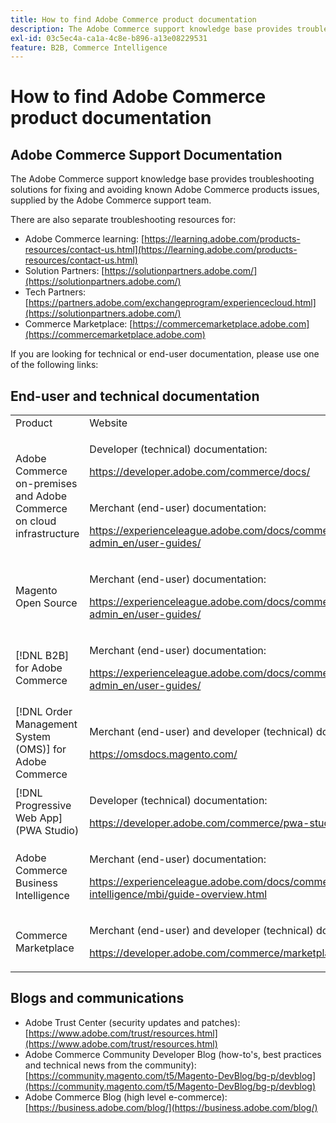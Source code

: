 ```yaml
---
title: How to find Adobe Commerce product documentation
description: The Adobe Commerce support knowledge base provides troubleshooting solutions for fixing and avoiding known Adobe Commerce products issues, supplied by the Adobe Commerce support team.
exl-id: 03c5ec4a-ca1a-4c8e-b896-a13e08229531
feature: B2B, Commerce Intelligence
---
```

# How to find Adobe Commerce product documentation

## Adobe Commerce Support Documentation

The Adobe Commerce support knowledge base provides troubleshooting solutions for fixing and avoiding known Adobe Commerce products issues, supplied by the Adobe Commerce support team.

There are also separate troubleshooting resources for:

* Adobe Commerce learning: [https://learning.adobe.com/products-resources/contact-us.html](https://learning.adobe.com/products-resources/contact-us.html)
* Solution Partners: [https://solutionpartners.adobe.com/](https://solutionpartners.adobe.com/)
* Tech Partners: [https://partners.adobe.com/exchangeprogram/experiencecloud.html](https://solutionpartners.adobe.com/)
* Commerce Marketplace: [https://commercemarketplace.adobe.com](https://commercemarketplace.adobe.com)

If you are looking for technical or end-user documentation, please use one of the following links:

## End-user and technical documentation

<table>
<tbody>
<tr>
<td>Product</td>
<td>Website</td>
</tr>
<tr>
<td rowspan="2">Adobe Commerce on-premises and
Adobe Commerce on cloud infrastructure</td>
<td>
<p>Developer (technical) documentation:</p>
<p><a href="https://developer.adobe.com/commerce/docs/">https://developer.adobe.com/commerce/docs/</a></p>
</td>
</tr>
<tr>
<td>
<p>Merchant (end-user) documentation:</p>
<p><a href="https://experienceleague.adobe.com/docs/commerce-admin_en/user-guides/">https://experienceleague.adobe.com/docs/commerce-admin_en/user-guides/</a></p>
</td>
</tr>
<tr>
<td>
<p>Magento Open Source</p>
<p> </p>
</td>
<td>
<p>Merchant (end-user) documentation:</p>
<p><a href="https://experienceleague.adobe.com/docs/commerce-admin_en/user-guides/">https://experienceleague.adobe.com/docs/commerce-admin_en/user-guides/</a></p>
</td>
</tr>
<tr>
<td>
<p>[!DNL B2B] for Adobe Commerce</p>
<p> </p>
</td>
<td>
<p>Merchant (end-user) documentation:</p>
<p><a href="https://experienceleague.adobe.com/docs/commerce-admin_en/user-guides/">https://experienceleague.adobe.com/docs/commerce-admin_en/user-guides/</a></p>
</td>
</tr>
<tr>
<td>[!DNL Order Management System (OMS)] for Adobe Commerce</td>
<td>
<p>Merchant (end-user) and developer (technical) documentation:</p>
<p><a href="https://omsdocs.magento.com/">https://omsdocs.magento.com/</a></p>
</td>
</tr>
<tr>
<td>[!DNL Progressive Web App] (PWA Studio)</td>
<td>
<p>Developer (technical) documentation:</p>
<p><a href="https://developer.adobe.com/commerce/pwa-studio/">https://developer.adobe.com/commerce/pwa-studio/</a></p>
</td>
</tr>
<tr>
<td>Adobe Commerce Business Intelligence</td>
<td>
<p>Merchant (end-user) documentation:</p>
<p><a href="https://experienceleague.adobe.com/docs/commerce-business-intelligence/mbi/guide-overview.html">https://experienceleague.adobe.com/docs/commerce-business-intelligence/mbi/guide-overview.html</a></p>
</td>
</tr>
<tr>
<td>Commerce Marketplace</td>
<td>
<p>Merchant (end-user) and developer (technical) documentation:</p>
<p><a href="https://developer.adobe.com/commerce/marketplace/guides/sellers/">https://developer.adobe.com/commerce/marketplace/guides/sellers/</a></p>
</td>
</tr>
</tbody>
</table>


## Blogs and communications

* Adobe Trust Center (security updates and patches): [https://www.adobe.com/trust/resources.html](https://www.adobe.com/trust/resources.html)
* Adobe Commerce Community Developer Blog (how-to's, best practices and technical news from the community): [https://community.magento.com/t5/Magento-DevBlog/bg-p/devblog](https://community.magento.com/t5/Magento-DevBlog/bg-p/devblog)
* Adobe Commerce Blog (high level e-commerce):[https://business.adobe.com/blog/](https://business.adobe.com/blog/)
